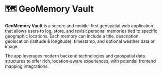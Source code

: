 # 🗺️ GeoMemory Vault

**GeoMemory Vault** is a secure and mobile-first geospatial web application that allows users to log, store, and revisit 
personal memories tied to specific geographic locations. Each memory can include a title, description, geolocation 
(latitude & longitude), timestamp, and optional weather data or image.

The app leverages modern backend technologies and geospatial data structures to offer rich, location-aware experiences, 
with potential frontend mapping integrations.